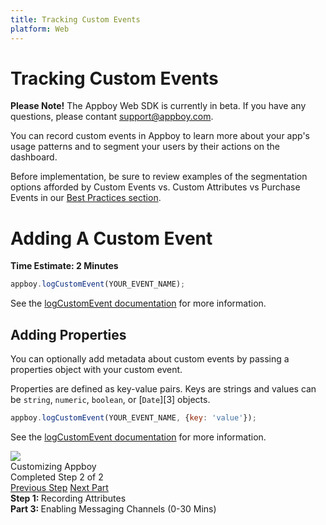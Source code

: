 ```yaml
---
title: Tracking Custom Events
platform: Web
---
```

# Tracking Custom Events

__Please Note!__ The Appboy Web SDK is currently in beta. If you have any questions, please contant support@appboy.com.

You can record custom events in Appboy to learn more about your app's usage patterns and to segment your users by their actions on the dashboard.

Before implementation, be sure to review examples of the segmentation options afforded by Custom Events vs. Custom Attributes vs Purchase Events in our [Best Practices section][0].

# Adding A Custom Event
__Time Estimate: 2 Minutes__

```javascript
appboy.logCustomEvent(YOUR_EVENT_NAME);
```

See the [logCustomEvent documentation][1] for more information.

## Adding Properties

You can optionally add metadata about custom events by passing a properties object with your custom event.

Properties are defined as key-value pairs.  Keys are strings and values can be `string`, `numeric`, `boolean`, or [`Date`][3] objects.

```javascript
appboy.logCustomEvent(YOUR_EVENT_NAME, {key: 'value'});
```

See the [logCustomEvent documentation][1] for more information.

[0]: /User_Data_Collection/Best_Practices "Best Practices & Segmentation"
[1]: https://js.appboycdn.com/web-sdk/latest/doc/module-appboy.html#.logCustomEvent

</article>
</div>
<div class="signpost">
  <div class="title">
    <img src="/assets/img/cap.png">
    <br>
    Customizing Appboy
  </div>
  Completed Step 2 of 2<br>
    <div class="post">
        <a href="/User_Data_Collection/Attribute_Tracking/Web" class="back"><i class='icon-arrow-left'></i> Previous Step</a>  <a href="/Enabling_Message_Channels/Push_Notifications/Web" class="fwd">Next Part <i class='icon-arrow-right'></i></a>
    </div>
    <div class="clear"></div>
    <div class="postdesc">
        <div class="backdesc"><strong>Step 1: </strong>Recording Attributes</div><div class="fwddesc"><strong>Part 3: </strong>Enabling Messaging Channels (0-30 Mins)</div>
    </div>
    <div class="clear"></div>
</div>
